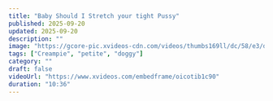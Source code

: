 ```yaml
---
title: "Baby Should I Stretch your tight Pussy"
published: 2025-09-20
updated: 2025-09-20
description: ""
image: "https://gcore-pic.xvideos-cdn.com/videos/thumbs169ll/dc/58/e3/dc58e30d8139d086926d6ba2cba5086f/dc58e30d8139d086926d6ba2cba5086f.30.jpg"
tags: ["Creampie", "petite", "doggy"]
category: ""
draft: false
videoUrl: "https://www.xvideos.com/embedframe/oicotib1c90"
duration: "10:36"
---
```


